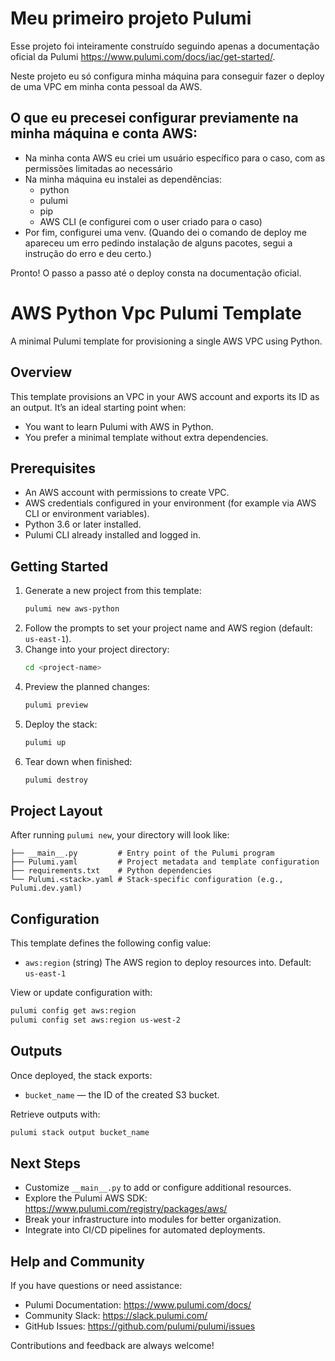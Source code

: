 # Meu primeiro projeto Pulumi 

 Esse projeto foi inteiramente construído seguindo apenas a documentação oficial da Pulumi <https://www.pulumi.com/docs/iac/get-started/>.
 
 Neste projeto eu só configura minha máquina para conseguir fazer o deploy de uma VPC em minha conta pessoal da AWS.

 ## O que eu precesei configurar previamente na minha máquina e conta AWS:

 - Na minha conta AWS eu criei um usuário específico para o caso, com as permissões limitadas ao necessário
 - Na minha máquina eu instalei as dependências:
   - python
   - pulumi
   - pip
   - AWS CLI (e configurei com o user criado para o caso)
 - Por fim, configurei uma venv. (Quando dei o comando de deploy me apareceu um erro pedindo instalação de alguns pacotes, segui a instrução do erro e deu certo.)

 Pronto!
 O passo a passo até o deploy consta na documentação oficial.

 # AWS Python Vpc Pulumi Template

 A minimal Pulumi template for provisioning a single AWS VPC using Python.

 ## Overview

 This template provisions an VPC in your AWS account and exports its ID as an output. It’s an ideal starting point when:
  - You want to learn Pulumi with AWS in Python.
  - You prefer a minimal template without extra dependencies.

 ## Prerequisites

 - An AWS account with permissions to create VPC.
 - AWS credentials configured in your environment (for example via AWS CLI or environment variables).
 - Python 3.6 or later installed.
 - Pulumi CLI already installed and logged in.

 ## Getting Started

 1. Generate a new project from this template:
    ```bash
    pulumi new aws-python
    ```
 2. Follow the prompts to set your project name and AWS region (default: `us-east-1`).
 3. Change into your project directory:
    ```bash
    cd <project-name>
    ```
 4. Preview the planned changes:
    ```bash
    pulumi preview
    ```
 5. Deploy the stack:
    ```bash
    pulumi up
    ```
 6. Tear down when finished:
    ```bash
    pulumi destroy
    ```

 ## Project Layout

 After running `pulumi new`, your directory will look like:
 ```
 ├── __main__.py         # Entry point of the Pulumi program
 ├── Pulumi.yaml         # Project metadata and template configuration
 ├── requirements.txt    # Python dependencies
 └── Pulumi.<stack>.yaml # Stack-specific configuration (e.g., Pulumi.dev.yaml)
 ```

 ## Configuration

 This template defines the following config value:

 - `aws:region` (string)
   The AWS region to deploy resources into.
   Default: `us-east-1`

 View or update configuration with:
 ```bash
 pulumi config get aws:region
 pulumi config set aws:region us-west-2
 ```

 ## Outputs

 Once deployed, the stack exports:

 - `bucket_name` — the ID of the created S3 bucket.

 Retrieve outputs with:
 ```bash
 pulumi stack output bucket_name
 ```

 ## Next Steps

 - Customize `__main__.py` to add or configure additional resources.
 - Explore the Pulumi AWS SDK: https://www.pulumi.com/registry/packages/aws/
 - Break your infrastructure into modules for better organization.
 - Integrate into CI/CD pipelines for automated deployments.

 ## Help and Community

 If you have questions or need assistance:
 - Pulumi Documentation: https://www.pulumi.com/docs/
 - Community Slack: https://slack.pulumi.com/
 - GitHub Issues: https://github.com/pulumi/pulumi/issues

 Contributions and feedback are always welcome!